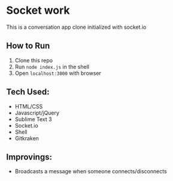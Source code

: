 # Socket work
This is a conversation app clone initialized with socket.io

## How to Run
1. Clone this repo
2. Run ```node index.js``` in the shell
3. Open ```localhost:3000``` with browser

## Tech Used:
- HTML/CSS
- Javascript/jQuery
- Sublime Text 3
- Socket.io
- Shell
- Gitkraken

## Improvings:
- Broadcasts a message when someone connects/disconnects